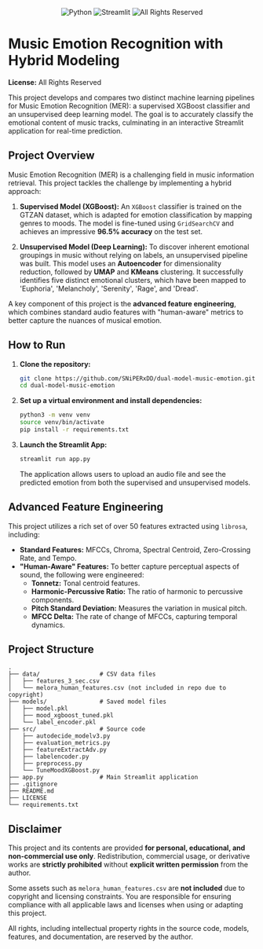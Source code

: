 
<p align="center">
    <img src="https://img.shields.io/badge/Python-3.8%2B-blue?logo=python" alt="Python">
    <img src="https://img.shields.io/badge/Streamlit-App-red?logo=streamlit" alt="Streamlit">
    <img src="https://img.shields.io/badge/License-All%20Rights%20Reserved-lightgrey" alt="All Rights Reserved">
</p>

# Music Emotion Recognition with Hybrid Modeling

**License:** All Rights Reserved

This project develops and compares two distinct machine learning pipelines for Music Emotion Recognition (MER): a supervised XGBoost classifier and an unsupervised deep learning model. The goal is to accurately classify the emotional content of music tracks, culminating in an interactive Streamlit application for real-time prediction.

## Project Overview

Music Emotion Recognition (MER) is a challenging field in music information retrieval. This project tackles the challenge by implementing a hybrid approach:

1.  **Supervised Model (XGBoost):** An `XGBoost` classifier is trained on the GTZAN dataset, which is adapted for emotion classification by mapping genres to moods. The model is fine-tuned using `GridSearchCV` and achieves an impressive **96.5% accuracy** on the test set.

2.  **Unsupervised Model (Deep Learning):** To discover inherent emotional groupings in music without relying on labels, an unsupervised pipeline was built. This model uses an **Autoencoder** for dimensionality reduction, followed by **UMAP** and **KMeans** clustering. It successfully identifies five distinct emotional clusters, which have been mapped to 'Euphoria', 'Melancholy', 'Serenity', 'Rage', and 'Dread'.

A key component of this project is the **advanced feature engineering**, which combines standard audio features with "human-aware" metrics to better capture the nuances of musical emotion.

## How to Run

1.  **Clone the repository:**
    ```bash
    git clone https://github.com/SNiPERxDD/dual-model-music-emotion.git
    cd dual-model-music-emotion
    ```

2.  **Set up a virtual environment and install dependencies:**
    ```bash
    python3 -m venv venv
    source venv/bin/activate
    pip install -r requirements.txt
    ```

3.  **Launch the Streamlit App:**
    ```bash
    streamlit run app.py
    ```
    The application allows users to upload an audio file and see the predicted emotion from both the supervised and unsupervised models.

## Advanced Feature Engineering
This project utilizes a rich set of over 50 features extracted using `librosa`, including:
- **Standard Features:** MFCCs, Chroma, Spectral Centroid, Zero-Crossing Rate, and Tempo.
- **"Human-Aware" Features:** To better capture perceptual aspects of sound, the following were engineered:
    - **Tonnetz:** Tonal centroid features.
    - **Harmonic-Percussive Ratio:** The ratio of harmonic to percussive components.
    - **Pitch Standard Deviation:** Measures the variation in musical pitch.
    - **MFCC Delta:** The rate of change of MFCCs, capturing temporal dynamics.


## Project Structure
```
.
├── data/                 # CSV data files
│   ├── features_3_sec.csv
│   └── melora_human_features.csv (not included in repo due to copyright)
├── models/               # Saved model files
│   ├── model.pkl
│   ├── mood_xgboost_tuned.pkl
│   └── label_encoder.pkl
├── src/                  # Source code
│   ├── autodecide_modelv3.py
│   ├── evaluation_metrics.py
│   ├── featureExtractAdv.py
│   ├── labelencoder.py
│   ├── preprocess.py
│   └── TuneMoodXGBoost.py
├── app.py                # Main Streamlit application
├── .gitignore
├── README.md
├── LICENSE
└── requirements.txt
```

## Disclaimer

This project and its contents are provided **for personal, educational, and non-commercial use only**. Redistribution, commercial usage, or derivative works are **strictly prohibited** without **explicit written permission** from the author.

Some assets such as `melora_human_features.csv` are **not included** due to copyright and licensing constraints. You are responsible for ensuring compliance with all applicable laws and licenses when using or adapting this project.

All rights, including intellectual property rights in the source code, models, features, and documentation, are reserved by the author.